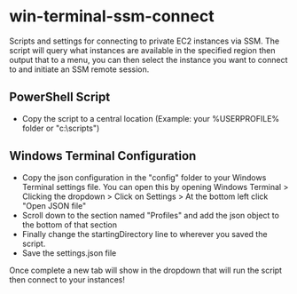 # win-terminal-ssm-connect
Scripts and settings for connecting to private EC2 instances via SSM. The script will query what instances are available in the specified region then output that to a menu, you can then select the instance you want to connect to and initiate an SSM remote session.

## PowerShell Script
- Copy the script to a central location (Example: your %USERPROFILE% folder or "c:\scripts")

## Windows Terminal Configuration
- Copy the json configuration in the "config" folder to your Windows Terminal settings file. You can open this by opening Windows Terminal > Clicking the dropdown > Click on Settings > At the bottom left click "Open JSON file"
- Scroll down to the section named "Profiles" and add the json object to the bottom of that section
- Finally change the startingDirectory line to wherever you saved the script.
- Save the settings.json file

Once complete a new tab will show in the dropdown that will run the script then connect to your instances!

